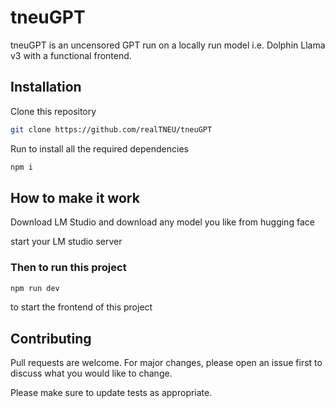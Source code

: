 # tneuGPT

tneuGPT is an uncensored GPT run on a locally run model i.e. Dolphin Llama v3 with a functional frontend.

## Installation

Clone this repository

```bash
git clone https://github.com/realTNEU/tneuGPT
```
Run to install all the required dependencies
```bash
npm i
```


## How to make it work

Download LM Studio and download any model you like from hugging face

start your LM studio server

### Then to run this project

```bash
npm run dev
```
to start the frontend of this project

## Contributing

Pull requests are welcome. For major changes, please open an issue first
to discuss what you would like to change.

Please make sure to update tests as appropriate.
